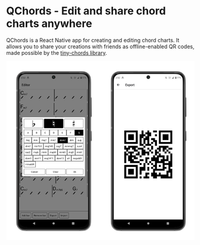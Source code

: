 # QChords - Edit and share chord charts anywhere

QChords is a React Native app for creating and editing chord charts. It allows you to share your creations with friends as offline-enabled QR codes, made possible by the [tiny-chords library](https://github.com/ltrel/tiny-chords).

![Screenshots](/screenshots.png)
